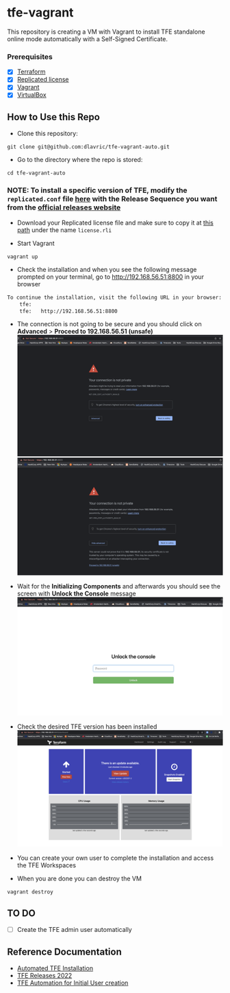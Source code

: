 # tfe-vagrant

This repository is creating a VM with Vagrant to install TFE standalone online mode automatically with a Self-Signed Certificate.

### Prerequisites

- [X] [Terraform](https://www.terraform.io/downloads)
- [X] [Replicated license](https://hashicorp.atlassian.net/wiki/spaces/tfsupport/pages/676792039/Terraform+Enterprise+Installation#Replicated-license)
- [X]  [Vagrant](https://www.vagrantup.com/docs/installation)
- [X]  [VirtualBox](https://www.virtualbox.org/)

## How to Use this Repo

- Clone this repository:
```shell
git clone git@github.com:dlavric/tfe-vagrant-auto.git
```

- Go to the directory where the repo is stored:
```shell
cd tfe-vagrant-auto
```

### NOTE: To install a specific version of TFE, modify the `replicated.conf` file [here](https://github.com/dlavric/tfe-vagrant-auto/blob/main/config_files/replicated.conf#L8) with the Release Sequence you want from the [official releases website](https://www.terraform.io/enterprise/releases#terraform-enterprise-releases) 

- Download your Replicated license file and make sure to copy it at [this path](https://github.com/dlavric/tfe-vagrant-auto/tree/main/config_files) under the name `license.rli` 

- Start Vagrant
```shell
vagrant up
```

- Check the installation and when you see the following message prompted on your terminal, go to http://192.168.56.51:8800 in your browser
```shell
To continue the installation, visit the following URL in your browser:
    tfe: 
    tfe:   http://192.168.56.51:8800
```

- The connection is not going to be secure and you should click on **Advanced** > **Proceed to 192.168.56.51 (unsafe)**
![Advanced](https://github.com/dlavric/tfe-vagrant-auto/blob/main/pictures/Screenshot3.png)
![Unsafe](https://github.com/dlavric/tfe-vagrant-auto/blob/main/pictures/Screenshot4.png)

- Wait for the **Initializing Components** and afterwards you should see the screen with **Unlock the Console** message
![Unlock](https://github.com/dlavric/tfe-vagrant-auto/blob/main/pictures/Screenshot5.png)

- Check the desired TFE version has been installed 
![TFE](https://github.com/dlavric/tfe-vagrant-auto/blob/main/pictures/Screenshot6.png)

- You can create your own user to complete the installation and access the TFE Workspaces

- When you are done you can destroy the VM
```shell
vagrant destroy
```

## TO DO ##

- [ ] Create the TFE admin user automatically

## Reference Documentation

- [Automated TFE Installation](https://www.terraform.io/enterprise/install/automated/automating-the-installer#automated-terraform-enterprise-installation)
- [TFE Releases 2022](https://www.terraform.io/enterprise/releases#terraform-enterprise-releases)
- [TFE Automation for Initial User creation](https://www.terraform.io/enterprise/install/automated/automating-initial-user)